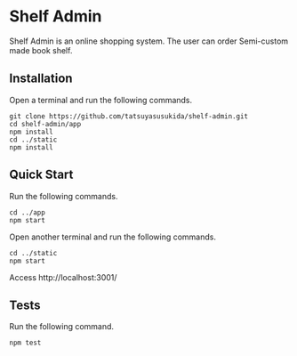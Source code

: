 # Shelf Admin

Shelf Admin is an online shopping system.
The user can order Semi-custom made book shelf.



## Installation

Open a terminal and run the following commands.

```shell
git clone https://github.com/tatsuyasusukida/shelf-admin.git
cd shelf-admin/app
npm install
cd ../static
npm install
```



## Quick Start

Run the following commands.

```shell
cd ../app
npm start
```

Open another terminal and run the following commands.

```shell
cd ../static
npm start
```

Access http://localhost:3001/



## Tests

Run the following command.

```shell
npm test
```
